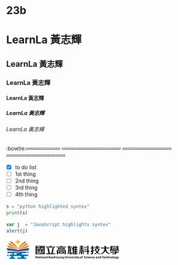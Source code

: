 # 23b
# LearnLa 黃志輝
## LearnLa 黃志輝
### LearnLa 黃志輝
#### LearnLa 黃志輝
##### LearnLa 黃志輝
###### LearnLa 黃志輝

:bowtie::zzz::zzz::zzz::zzz::zzz::zzz::zzz:
:zzz::zzz::zzz::zzz::zzz::zzz::zzz::zzz::zzz::zzz::zzz::zzz:
:zzz::zzz::zzz::zzz::zzz::zzz::zzz::zzz::zzz::zzz:
:zzz::zzz::zzz::zzz::zzz::zzz::zzz::zzz::zzz::zzz::zzz::zzz:
- [x] to do list
- [ ] 1st thing
- [ ] 2nd thing
- [ ] 3rd thing
- [ ] 4th thing
  
```python
s = "python highlighted syntex"
print(s)
```

```js
var j  = "JavaScript highlights syntex"
alert(j)
```
![nkust](logo.png "高科大")
